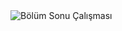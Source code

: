 <img src="https://github.com/ezgisevgili/HTML-to-do-webPage3/assets/142934295/6a3608bb-64be-48ae-b46f-ecae77e2a3cd" alt= "Bölüm Sonu Çalışması">
